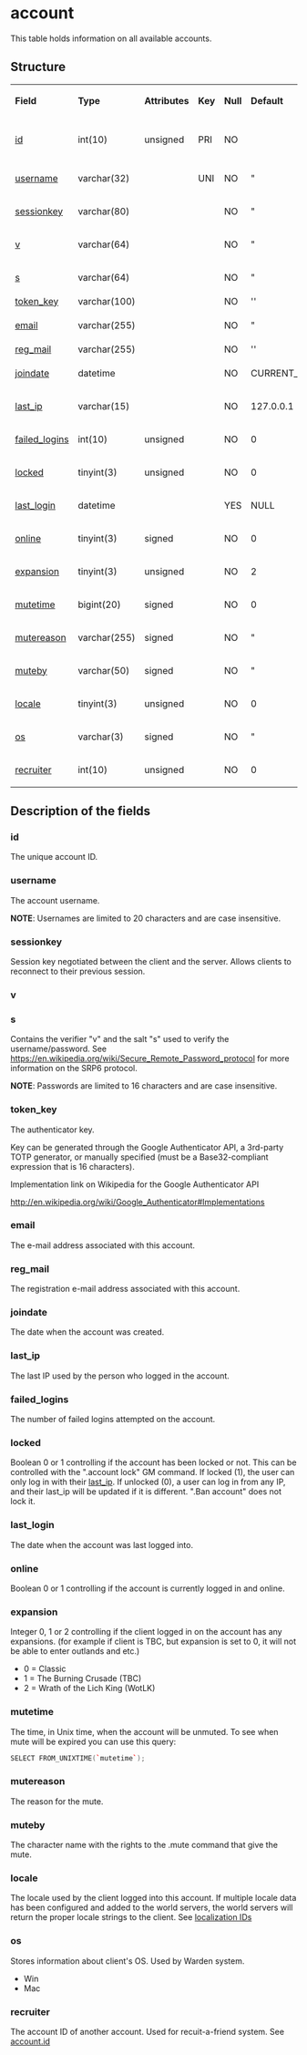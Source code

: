 # account

This table holds information on all available accounts.

## Structure

<table>
<tbody>
<tr>
<td><p><strong>Field</strong></p></td>
<td><p><strong>Type</strong></p></td>
<td><p><strong>Attributes</strong></p></td>
<td><p><strong>Key</strong></p></td>
<td><p><strong>Null</strong></p></td>
<td><p><strong>Default</strong></p></td>
<td><p><strong>Extra</strong></p></td>
<td><p><strong>Comment</strong></p></td>
</tr>
<tr>
<td><p><a href="#id">id</a></p></td>
<td><p>int(10)</p></td>
<td><p>unsigned</p></td>
<td><p>PRI</p></td>
<td><p>NO</p></td>
<td><p><br />
</p></td>
<td><p>Auto increment</p></td>
<td><p>Identifier</p></td>
</tr>
<tr>
<td><p><a href="#username">username</a></p></td>
<td><p>varchar(32)</p></td>
<td><p><br />
</p></td>
<td><p>UNI</p></td>
<td><p>NO</p></td>
<td><p>&quot;</p></td>
<td><p><br />
</p></td>
<td><p><br />
</p></td>
</tr>
<tr>
<td><p><a href="#sessionkey">sessionkey</a></p></td>
<td><p>varchar(80)</p></td>
<td><p><br />
</p></td>
<td><p><br />
</p></td>
<td><p>NO</p></td>
<td><p>&quot;</p></td>
<td><p><br />
</p></td>
<td><p><br />
</p></td>
</tr>
<tr>
<td><p><a href="#v">v</a></p></td>
<td><p>varchar(64)</p></td>
<td><br />
</td>
<td><p><br />
</p></td>
<td><p>NO</p></td>
<td><p>&quot;</p></td>
<td><p><br />
</p></td>
<td><p><br />
</p></td>
</tr>
<tr>
<td><p><a href="#s">s</a></p></td>
<td><p>varchar(64)</p></td>
<td><p><br />
</p></td>
<td><p><br />
</p></td>
<td><p>NO</p></td>
<td><p>&quot;</p></td>
<td><p><br />
</p></td>
<td><p><br />
</p></td>
</tr>
<tr>
<td><a href="#token_key">token_key</a></td>
<td>varchar(100)</td>
<td><br />
</td>
<td><br />
</td>
<td>NO</td>
<td>''</td>
<td><br />
</td>
<td><br />
</td>
</tr>
<tr>
<td><p><a href="#email">email</a></p></td>
<td><p>varchar(255)</p></td>
<td><p><br />
</p></td>
<td><p><br />
</p></td>
<td><p>NO</p></td>
<td><p>&quot;</p></td>
<td><p><br />
</p></td>
<td><p><br />
</p></td>
</tr>
<tr>
<td><a href="#reg_mail">reg_mail</a></td>
<td>varchar(255)</td>
<td><br />
</td>
<td><br />
</td>
<td>NO</td>
<td>''</td>
<td><br />
</td>
<td><br />
</td>
</tr>
<tr>
<td><p><a href="#joindate">joindate</a></p></td>
<td><p>datetime</p></td>
<td><p></p></td>
<td><p><br />
</p></td>
<td><p>NO</p></td>
<td><p>CURRENT_TIMESTAMP</p></td>
<td><p><br />
</p></td>
<td><p><br />
</p></td>
</tr>
<tr>
<td><p><a href="#last_ip">last_ip</a></p></td>
<td><p>varchar(15)</p></td>
<td><p><br />
</p></td>
<td><p><br />
</p></td>
<td><p>NO</p></td>
<td><p>127.0.0.1</p></td>
<td><p><br />
</p></td>
<td><p><br />
</p></td>
</tr>
<tr>
<td><p><a href="#failed_logins">failed_logins</a></p></td>
<td><p>int(10)</p></td>
<td><p>unsigned</p></td>
<td><p><br />
</p></td>
<td><p>NO</p></td>
<td><p>0</p></td>
<td><p><br />
</p></td>
<td><p><br />
</p></td>
</tr>
<tr>
<td><p><a href="#locked">locked</a></p></td>
<td><p>tinyint(3)</p></td>
<td><p>unsigned</p></td>
<td><p><br />
</p></td>
<td><p>NO</p></td>
<td><p>0</p></td>
<td><p><br />
</p></td>
<td><p><br />
</p></td>
</tr>
<tr>
<td><p><a href="#last_login">last_login</a></p></td>
<td><p>datetime</p></td>
<td><p></p></td>
<td><p><br />
</p></td>
<td><p>YES</p></td>
<td><p>NULL</p></td>
<td><p><br />
</p></td>
<td><p><br />
</p></td>
</tr>
<tr>
<td><p><a href="#online">online</a></p></td>
<td><p>tinyint(3)</p></td>
<td><p>signed</p></td>
<td><p><br />
</p></td>
<td><p>NO</p></td>
<td><p>0</p></td>
<td><p><br />
</p></td>
<td><p><br />
</p></td>
</tr>
<tr>
<td><p><a href="#expansion">expansion</a></p></td>
<td><p>tinyint(3)</p></td>
<td><p>unsigned</p></td>
<td><p><br />
</p></td>
<td><p>NO</p></td>
<td><p>2</p></td>
<td><p><br />
</p></td>
<td><p><br />
</p></td>
</tr>
<tr>
<td><p><a href="#mutetime">mutetime</a></p></td>
<td><p>bigint(20)</p></td>
<td><p>signed</p></td>
<td><p><br />
</p></td>
<td><p>NO</p></td>
<td><p>0</p></td>
<td><p><br />
</p></td>
<td><p><br />
</p></td>
</tr>
<tr>
<td><a href="#mutereason">mutereason</a></td>
<td>varchar(255)</td>
<td>signed</td>
<td><br />
</td>
<td>NO</td>
<td><p>&quot;</p></td>
<td><br />
</td>
<td><br />
</td>
</tr>
<tr>
<td><a href="#muteby">muteby</a></td>
<td>varchar(50)</td>
<td>signed</td>
<td><br />
</td>
<td>NO</td>
<td><p>&quot;</p></td>
<td><br />
</td>
<td><br />
</td>
</tr>
<tr>
<td><p><a href="#locale">locale</a></p></td>
<td><p>tinyint(3)</p></td>
<td><p>unsigned</p></td>
<td><p><br />
</p></td>
<td><p>NO</p></td>
<td><p>0</p></td>
<td><p><br />
</p></td>
<td><p><br />
</p></td>
</tr>
<tr>
<td><p><a href="#os">os</a></p></td>
<td><p>varchar(3)</p></td>
<td><p>signed</p></td>
<td><p><br />
</p></td>
<td><p>NO</p></td>
<td><p>&quot;</p></td>
<td><p><br />
</p></td>
<td><p><br />
</p></td>
</tr>
<tr>
<td><p><a href="#recruiter">recruiter</a></p></td>
<td><p>int(10)</p></td>
<td><p>unsigned</p></td>
<td><p><br />
</p></td>
<td><p>NO</p></td>
<td><p>0</p></td>
<td><p><br />
</p></td>
<td><p><br />
</p></td>
</tr>
</tbody>
</table>

## Description of the fields

### id

The unique account ID.

### username

The account username.

**NOTE**: Usernames are limited to 20 characters and are case insensitive.

### sessionkey

Session key negotiated between the client and the server. Allows clients to reconnect to their previous session.

### v
### s

Contains the verifier "v" and the salt "s" used to verify the username/password. See <https://en.wikipedia.org/wiki/Secure_Remote_Password_protocol> for more information on the SRP6 protocol.

**NOTE**: Passwords are limited to 16 characters and are case insensitive.

### **token\_key**

The authenticator key.

Key can be generated through the Google Authenticator API, a 3rd-party TOTP generator, or manually specified (must be a Base32-compliant expression that is 16 characters).

Implementation link on Wikipedia for the Google Authenticator API

<http://en.wikipedia.org/wiki/Google_Authenticator#Implementations>

### email

The e-mail address associated with this account.

### reg\_mail

The registration e-mail address associated with this account.

### joindate

The date when the account was created.

### last\_ip

The last IP used by the person who logged in the account.

### failed\_logins

The number of failed logins attempted on the account.

### locked

Boolean 0 or 1 controlling if the account has been locked or not. This can be controlled with the ".account lock" GM command. If locked (1), the user can only log in with their [last\_ip](#last_ip). If unlocked (0), a user can log in from any IP, and their last\_ip will be updated if it is different. ".Ban account" does not lock it.

### last\_login

The date when the account was last logged into.

### online

Boolean 0 or 1 controlling if the account is currently logged in and online.

### expansion

Integer 0, 1 or 2 controlling if the client logged in on the account has any expansions. (for example if client is TBC, but expansion is set to 0, it will not be able to enter outlands and etc.)

-   0 = Classic
-   1 = The Burning Crusade (TBC)
-   2 = Wrath of the Lich King (WotLK)

### mutetime

The time, in Unix time, when the account will be unmuted. To see when mute will be expired you can use this query:

``` cpp
SELECT FROM_UNIXTIME(`mutetime`);
```

### mutereason

The reason for the mute.

### muteby

The character name with the rights to the .mute command that give the mute.

### locale

The locale used by the client logged into this account. If multiple locale data has been configured and added to the world servers, the world servers will return the proper locale strings to the client. See [localization IDs](../../dbc/Localization_lang.md)

### os

Stores information about client's OS. Used by Warden system.

-   Win
-   Mac

### recruiter

The account ID of another account. Used for recuit-a-friend system. See [account.id](#id)
